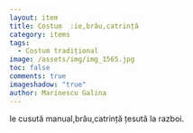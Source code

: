 ```yaml
---
layout: item
title: Costum  :ie,brâu,catrință
category: items
tags:
  - Costum tradițional
image: /assets/img/img_1565.jpg
toc: false
comments: true
imageshadow: "true"
author: Marinescu Galina
---
```

Ie cusută manual,brâu,catrință țesută la razboi.